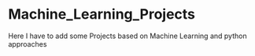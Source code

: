 # Machine_Learning_Projects
Here I have to add some Projects based on Machine Learning and python approaches
